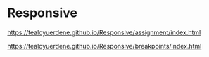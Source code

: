 # Responsive
https://tealoyuerdene.github.io/Responsive/assignment/index.html

https://tealoyuerdene.github.io/Responsive/breakpoints/index.html
